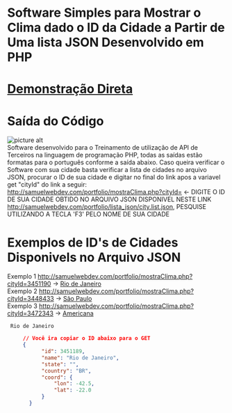# Software Simples para Mostrar o Clima dado o ID da Cidade a Partir de Uma lista JSON Desenvolvido em PHP
  #  [Demonstração Direta](http://samuelwebdev.com/portfolio/mostraClima.php?cityId=3451190)
# Saída do Código 
![picture alt](http://samuelwebdev.com/portfolio/images/demo_clima_sp.png)  
 Software desenvolvido para o Treinamento de utilização de API de Terceiros na linguagem de programação PHP, todas as saídas estão formatas para o português conforme a saída abaixo. 
  Caso queira verificar o Software com sua cidade basta verificar a lista de cidades no arquivo JSON, procurar o ID de sua cidade e digitar no final do link apos a variavel get "cityId" do link a seguir:
  http://samuelwebdev.com/portfolio/mostraClima.php?cityId=      <- DIGITE O ID DE SUA CIDADE OBTIDO NO ARQUIVO JSON DISPONIVEL NESTE LINK http://samuelwebdev.com/portfolio/lista_json/city.list.json, PESQUISE UTILIZANDO A TECLA 'F3' PELO NOME DE SUA CIDADE
     
     
 # Exemplos de ID's de Cidades Disponivels no Arquivo JSON
   Exemplo 1 http://samuelwebdev.com/portfolio/mostraClima.php?cityId=3451190 -> [Rio de Janeiro](http://samuelwebdev.com/portfolio/mostraClima.php?cityId=3451190)  
   Exemplo 2 http://samuelwebdev.com/portfolio/mostraClima.php?cityId=3448433 -> [São Paulo](http://samuelwebdev.com/portfolio/mostraClima.php?cityId=3448433)  
     Exemplo 3 http://samuelwebdev.com/portfolio/mostraClima.php?cityId=3472343 -> [Americana](http://samuelwebdev.com/portfolio/mostraClima.php?cityId=3472343)     
      
       
      
     
     Rio de Janeiro
```json
     // Você ira copiar o ID abaixo para o GET
     {
           "id": 3451189,
           "name": "Rio de Janeiro",
           "state": "",
           "country": "BR",
           "coord": {
               "lon": -42.5,
               "lat": -22.0
           }
       }
 ```

